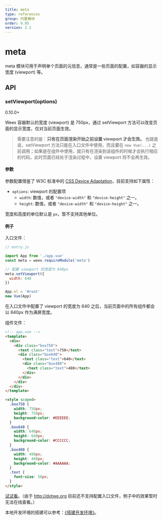 ```yaml
---
title: meta
type: references
group: 内置模块
order: 9.05
version: 2.1
---
```


# meta

meta 模块可用于声明单个页面的元信息，通常是一些页面的配置，如容器的显示宽度 (viewport) 等。

## API

### setViewport(options)

<span class="weex-version">0.10.0+</span>

Weex 容器默认的宽度 (viewport) 是 750px，通过 setViewport 方法可以改变页面的显示宽度，仅对当前页面生效。

> 需要注意的是：**只有在页面渲染开始之前设置 viewport 才会生效。** 也就是说，setViewport 方法只能在入口文件中使用，而且要在 `new Vue(...)` 之前调用；如果是在组件中使用，就只有在渲染到该组件的时候才会执行相应的代码，此时页面已经处于渲染过程中，设置 viewport 将不会再生效。


#### 参数

参数配置借鉴了 W3C 标准中的 [CSS Device Adaptation](https://drafts.csswg.org/css-device-adapt/#viewport-meta)，目前支持如下属性：

+ `options`: viewport 的配置项
  + `width`: 数值，或者 `"device-width"` 和 `"device-height"` 之一。
  + `height`: 数值，或者 `"device-width"` 和 `"device-height"` 之一。

宽度和高度的单位默认是 `px`，暂不支持其他单位。

#### 例子

入口文件：

```js
// entry.js

import App from './app.vue'
const meta = weex.requireModule('meta')

// 配置 viewport 的宽度为 640px
meta.setViewport({
  width: 640
})

App.el = '#root'
new Vue(App)
```

在入口文件中配置了 viewport 的宽度为 640 之后，当前页面中的所有组件都会以 640px 作为满屏宽度。

组件文件：

```html
<!-- app.vue -->
<template>
  <div>
    <div class="box750">
      <text class="text">750</text>
      <div class="box640">
        <text class="text">640</text>
        <div class="box480">
          <text class="text">480</text>
        </div>
      </div>
    </div>
  </div>
</template>

<style scoped>
  .box750 {
    width: 750px;
    height: 750px;
    background-color: #EEEEEE;
  }
  .box640 {
    width: 640px;
    height: 640px;
    background-color: #CCCCCC;
  }
  .box480 {
    width: 480px;
    height: 480px;
    background-color: #AAAAAA;
  }
  .text {
    font-size: 50px;
  }
</style>
```

[试试看](http://dotwe.org/vue/7d0302fe499ab08afdb12a376c646b59)。（由于 http://dotwe.org 目前还不支持配置入口文件，例子中的效果暂时无法在线查看。）

本地开发环境的搭建可以参考：[《搭建开发环境》](../../guide/set-up-env.html)。
